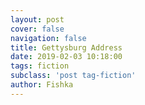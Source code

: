 ```yaml
---
layout: post
cover: false
navigation: false
title: Gettysburg Address
date: 2019-02-03 10:18:00
tags: fiction
subclass: 'post tag-fiction'
author: Fishka
---
```


